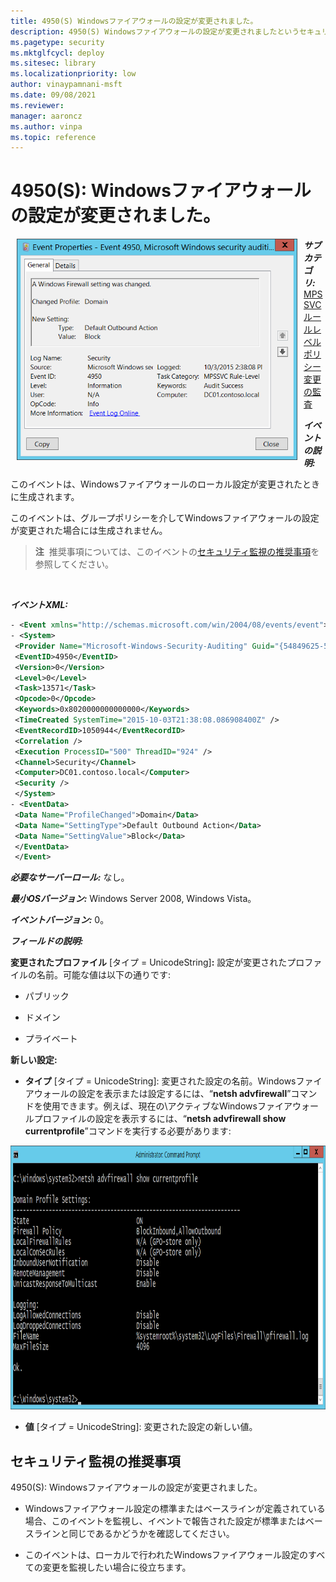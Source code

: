 ```yaml
---
title: 4950(S) Windowsファイアウォールの設定が変更されました。
description: 4950(S) Windowsファイアウォールの設定が変更されましたというセキュリティイベントについて説明します。
ms.pagetype: security
ms.mktglfcycl: deploy
ms.sitesec: library
ms.localizationpriority: low
author: vinaypamnani-msft
ms.date: 09/08/2021
ms.reviewer: 
manager: aaroncz
ms.author: vinpa
ms.topic: reference
---
```


# 4950(S): Windowsファイアウォールの設定が変更されました。

<img src="images/event-4950.png" alt="Event 4950 illustration" width="449" height="354" hspace="10" align="left" />

***サブカテゴリ:***&nbsp;[MPSSVCルールレベルポリシー変更の監査](audit-mpssvc-rule-level-policy-change.md)

***イベントの説明:***

このイベントは、Windowsファイアウォールのローカル設定が変更されたときに生成されます。

このイベントは、グループポリシーを介してWindowsファイアウォールの設定が変更された場合には生成されません。

> **注**&nbsp;&nbsp;推奨事項については、このイベントの[セキュリティ監視の推奨事項](#security-monitoring-recommendations)を参照してください。

<br clear="all">

***イベントXML:***
```xml
- <Event xmlns="http://schemas.microsoft.com/win/2004/08/events/event">
- <System>
 <Provider Name="Microsoft-Windows-Security-Auditing" Guid="{54849625-5478-4994-A5BA-3E3B0328C30D}" /> 
 <EventID>4950</EventID> 
 <Version>0</Version> 
 <Level>0</Level> 
 <Task>13571</Task> 
 <Opcode>0</Opcode> 
 <Keywords>0x8020000000000000</Keywords> 
 <TimeCreated SystemTime="2015-10-03T21:38:08.086908400Z" /> 
 <EventRecordID>1050944</EventRecordID> 
 <Correlation /> 
 <Execution ProcessID="500" ThreadID="924" /> 
 <Channel>Security</Channel> 
 <Computer>DC01.contoso.local</Computer> 
 <Security /> 
 </System>
- <EventData>
 <Data Name="ProfileChanged">Domain</Data> 
 <Data Name="SettingType">Default Outbound Action</Data> 
 <Data Name="SettingValue">Block</Data> 
 </EventData>
 </Event>

```

***必要なサーバーロール:*** なし。

***最小OSバージョン:*** Windows Server 2008, Windows Vista。

***イベントバージョン:*** 0。

***フィールドの説明:***

**変更されたプロファイル** \[タイプ = UnicodeString\]**:** 設定が変更されたプロファイルの名前。可能な値は以下の通りです:

-   パブリック

-   ドメイン

-   プライベート

**新しい設定:**

-   **タイプ** \[タイプ = UnicodeString\]: 変更された設定の名前。Windowsファイアウォールの設定を表示または設定するには、“**netsh advfirewall**”コマンドを使用できます。例えば、現在の\\アクティブなWindowsファイアウォールプロファイルの設定を表示するには、“**netsh advfirewall show currentprofile**”コマンドを実行する必要があります:

<img src="images/netsh-advfirewall-command.png" alt="Netsh advfirewall command illustration" width="951" height="422" />

-   **値** \[タイプ = UnicodeString\]: 変更された設定の新しい値。

## セキュリティ監視の推奨事項

4950(S): Windowsファイアウォールの設定が変更されました。

-   Windowsファイアウォール設定の標準またはベースラインが定義されている場合、このイベントを監視し、イベントで報告された設定が標準またはベースラインと同じであるかどうかを確認してください。

-   このイベントは、ローカルで行われたWindowsファイアウォール設定のすべての変更を監視したい場合に役立ちます。

